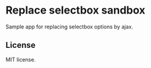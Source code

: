 # Replace selectbox sandbox

Sample app for replacing selectbox options by ajax.

## License

MIT license.
